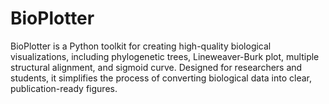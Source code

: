 # BioPlotter
BioPlotter is a Python toolkit for creating high-quality biological visualizations, including phylogenetic trees, Lineweaver-Burk plot, multiple structural alignment, and  sigmoid curve. Designed for researchers and students, it simplifies the process of converting biological data into clear, publication-ready figures.
